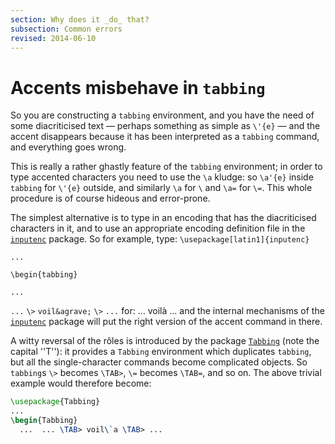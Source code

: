 ```yaml
---
section: Why does it _do_ that?
subsection: Common errors
revised: 2014-06-10
---
```

# Accents misbehave in `tabbing`

So you are constructing a `tabbing` environment, and you
have the need of some diacriticised text&nbsp;&mdash; perhaps something as simple
as `\'{e}`&nbsp;&mdash; and the accent disappears because it has been
interpreted as a `tabbing` command, and everything goes
wrong.

This is really a rather ghastly feature of the `tabbing`
environment; in order to type accented characters you need to use the
`\a` kludge: so `\a'{e}` inside `tabbing` for
`\'{e}` outside, and similarly `\a` for `\` and `\a=`
for `\=`.  This whole procedure is of course hideous and
error-prone.

The simplest alternative is to type in an encoding that has the
diacriticised characters in it, and to use an appropriate encoding
definition file in the [`inputenc`](https://ctan.org/pkg/inputenc) package.  So for example,
type:
  `\usepackage[latin1]{inputenc}`

  `...`

  `\begin{tabbing}`

  `...`

  `...` `\>` `voil&agrave;` `\>` `...`
for:
  &hellip;
voil&agrave;
&hellip;
and the internal mechanisms of the [`inputenc`](https://ctan.org/pkg/inputenc) package will put
the right version of the accent command in there.

A witty reversal of the r&ocirc;les is introduced by the package
[`Tabbing`](https://ctan.org/pkg/Tabbing) (note the capital ''T''): it provides a
`Tabbing` environment which duplicates
`tabbing`, but all the single-character commands become
complicated objects.  So `tabbing`s `\>` becomes
`\TAB>`, `\=` becomes `\TAB=`, and so on.  The above trivial
example would therefore become:
```latex
\usepackage{Tabbing}
...
\begin{Tabbing}
  ...  ... \TAB> voil\`a \TAB> ...
```

